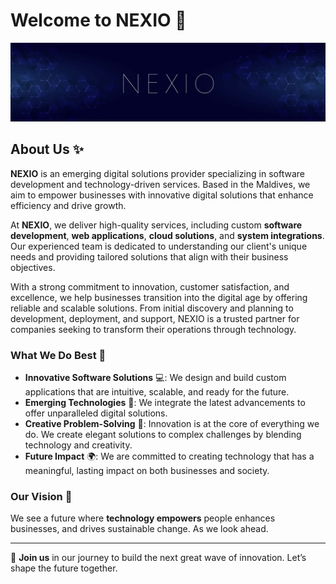 # Welcome to NEXIO 🚀

![NEXIO Banner](banner.jpg)

## About Us ✨

**NEXIO** is an emerging digital solutions provider specializing in software development and technology-driven services. Based in the Maldives, we aim to empower businesses with innovative digital solutions that enhance efficiency and drive growth.

At **NEXIO**, we deliver high-quality services, including custom **software development**, **web applications**, **cloud solutions**, and **system integrations**. Our experienced team is dedicated to understanding our client's unique needs and providing tailored solutions that align with their business objectives.

With a strong commitment to innovation, customer satisfaction, and excellence, we help businesses transition into the digital age by offering reliable and scalable solutions. From initial discovery and planning to development, deployment, and support, NEXIO is a trusted partner for companies seeking to transform their operations through technology.

### What We Do Best 🌟

- **Innovative Software Solutions** 💻: We design and build custom applications that are intuitive, scalable, and ready for the future.
- **Emerging Technologies** 🚀: We integrate the latest advancements to offer unparalleled digital solutions.
- **Creative Problem-Solving** 🎨: Innovation is at the core of everything we do. We create elegant solutions to complex challenges by blending technology and creativity.
- **Future Impact** 🌍: We are committed to creating technology that has a meaningful, lasting impact on both businesses and society.

### Our Vision 🌠

We see a future where **technology empowers** people enhances businesses, and drives sustainable change. As we look ahead.

---

🌟 **Join us** in our journey to build the next great wave of innovation. Let’s shape the future together.
